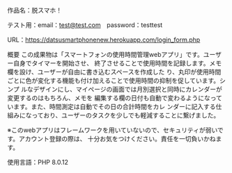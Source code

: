 作品名：脱スマホ！

テスト用：email：test@test.com　password：testtest

URL：https://datsusmartphonenew.herokuapp.com/login_form.php

概要
この成果物は「スマートフォンの使用時間管理webアプリ」です。ユーザー自身でタイマーを開始させ、
終了させることで使用時間を記録します。メモ欄を設け、ユーザーが自由に書き込むスペースを作成した
り、丸印が使用時間ごとに色が変化する機能も付け加えることで使用時間の抑制を促しています。シンプ
ルなデザインにし、マイページの画面では月別選択と同時にカレンダーが変更するのはもちろん、メモを
編集する欄の日付も自動で変わるようになっています。また、時間測定は自動でその日の合計時間をカレ
ンダーに記入する仕組みになっており、ユーザーのタスクを少しでも軽減することに繋げました。

※このwebアプリはフレームワークを用いていないので、セキュリティが弱いです。アカウント登録の際は、
十分お気をつけください。責任を一切負いかねます。

使用言語：PHP 8.0.12

